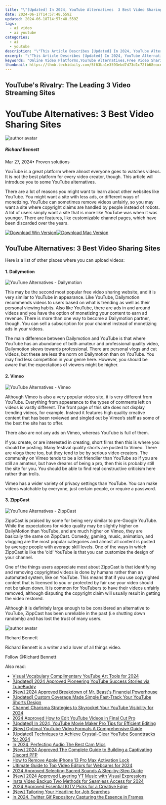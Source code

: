 ```yaml
---
title: "\"[Updated] In 2024, YouTube Alternatives  3 Best Video Sharing Sites\""
date: 2024-06-17T14:57:48.559Z
updated: 2024-06-18T14:57:48.559Z
tags:
  - ai video
  - ai youtube
categories:
  - ai
  - youtube
description: "\"This Article Describes [Updated] In 2024, YouTube Alternatives: 3 Best Video Sharing Sites\""
excerpt: "\"This Article Describes [Updated] In 2024, YouTube Alternatives: 3 Best Video Sharing Sites\""
keywords: "Online Video Platforms,YouTube Alternatives,Free Video Sharing,Vimeo Comparisons,Dailymotion Options,Streaming Service Reviews,Share Videos Quickly"
thumbnail: https://thmb.techidaily.com/5f63ba1e3593ebd7d73d1c72fb68eace0cd63a5c8a537d585a504e6de4ee75de.jpg
---
```


## YouTube's Rivalry: The Leading 3 Video Streaming Sites

# YouTube Alternatives: 3 Best Video Sharing Sites

![author avatar](https://images.wondershare.com/filmora/article-images/richard-bennett.jpg)

##### Richard Bennett

 Mar 27, 2024• Proven solutions

YouTube is a great platform where almost everyone goes to watches videos. It is not the best platform for every video creator, though. This article will introduce you to some YouTube alternatives.

There are a lot of reasons you might want to learn about other websites like YouTube. You might want a site with less ads, or different ways of monetizing. YouTube can sometimes remove videos unfairly, so you may want a site where copyright claims are handled by people instead of robots. A lot of users simply want a site that is more like YouTube was when it was younger. There are features, like customizable channel pages, which have been discarded over the years.

[![Download Win Version](https://images.wondershare.com/filmora/guide/download-btn-win.jpg)](https://tools.techidaily.com/wondershare/filmora/download/)[![Download Mac Version](https://images.wondershare.com/filmora/guide/download-btn-mac.jpg)](https://tools.techidaily.com/wondershare/filmora/download/)

## YouTube Alternatives: 3 Best Video Sharing Sites

Here is a list of other places where you can upload videos:

#### 1\. Dailymotion

![YouTune Alternatives - Dailymotion](https://images.wondershare.com/filmora/article-images/alternatives-dailymotion.JPG)

This may be the second most popular free video sharing website, and it is very similar to YouTube in appearance. Like YouTube, Dailymotion recommends videos to users based on what is trending as well as their personal viewing habits. Also like YouTube, there are ads in and around videos and you have the option of monetizing your content to earn ad revenue. There is more than one way to become a Dailymotion partner, though. You can sell a subscription for your channel instead of monetizing ads in your videos.

The main difference between Dailymotion and YouTube is that where YouTube has an abundance of both amateur and professional quality video, Dailymotion skews towards professional. There are personal vlogs and cat videos, but these are less the norm on Dailymotion than on YouTube. You may find less competition in your genre here. However, you should be aware that the expectations of viewers might be higher.

#### 2\. Vimeo

![YouTube Alternatives - Vimeo](https://images.wondershare.com/filmora/article-images/alternative-vimeo.JPG)

Although Vimeo is also a very popular video site, it is very different from YouTube. Everything from appearance to the types of comments left on videos is vastly different. The front page of this site does not display trending videos, for example. Instead it features high quality creative content that has been reviewed and singled out by Vimeo’s staff as some of the best the site has to offer.

There also are not any ads on Vimeo, whereas YouTube is full of them.

If you create, or are interested in creating, short films then this is where you should be posting. Many festival quality shorts are posted to Vimeo. There are vlogs there too, but they tend to be by serious video creators. The community on Vimeo tends to be a lot friendlier than YouTube so if you are still an amateur, but have dreams of being a pro, then this is probably still the site for you. You should be able to find real constructive criticism here rather than trolls.

Vimeo has a wider variety of privacy settings than YouTube. You can make videos watchable by everyone, just certain people, or require a password.

#### 3\. ZippCast

![YouTune Alternatives - ZippCast](https://images.wondershare.com/filmora/article-images/alternatives-zippcast.JPG)

ZippCast is praised by some for being very similar to pre-Google YouTube. While the expectations for video quality may be slightly higher on DailyMotion than YouTube, and are much higher on Vimeo, they are basically the same on ZippCast. Comedy, gaming, music, animation, and vlogging are the most popular categories and almost all content is posted by average people with average skill levels. One of the ways in which ZippCast is like the ‘old’ YouTube is that you can customize the design of your channel.

One of the things users appreciate most about ZippCast is that identifying and removing copyrighted videos is done by humans rather than an automated system, like on YouTube. This means that if you use copyrighted content that is licensed to you or protected by fair use your video should not be taken down. It is common for YouTubers to have their videos unfairly removed, although disputing the copyright claim will usually result in getting the video restored.

Although it is definitely large enough to be considered an alternative to YouTube, ZippCast has been unreliable in the past (i.e shutting down randomly) and has lost the trust of many users.

![author avatar](https://images.wondershare.com/filmora/article-images/richard-bennett.jpg)

Richard Bennett

Richard Bennett is a writer and a lover of all things video.

Follow @Richard Bennett


<ins class="adsbygoogle"
     style="display:block"
     data-ad-format="autorelaxed"
     data-ad-client="ca-pub-7571918770474297"
     data-ad-slot="1223367746"></ins>



<ins class="adsbygoogle"
     style="display:block"
     data-ad-client="ca-pub-7571918770474297"
     data-ad-slot="8358498916"
     data-ad-format="auto"
     data-full-width-responsive="true"></ins>

<span class="atpl-alsoreadstyle">Also read:</span>
<div><ul>
<li><a href="https://youtube-web.techidaily.com/l-vocabulary-complimentary-youtube-art-tools-for-2024/"><u>Visual Vocabulary  Complimentary YouTube Art Tools for 2024</u></a></li>
<li><a href="https://youtube-web.techidaily.com/ed-2024-approved-pioneering-youtube-success-stories-via-tubebuddy/"><u>[Updated] 2024 Approved  Pioneering YouTube Success Stories via TubeBuddy</u></a></li>
<li><a href="https://youtube-web.techidaily.com/024-approved-breakdown-of-mr-beasts-financial-powerhouse/"><u>[New] 2024 Approved  Breakdown of Mr. Beast's Financial Powerhouse</u></a></li>
<li><a href="https://youtube-web.techidaily.com/ed-custom-coverage-made-simple-fast-track-your-youtube-shorts-design/"><u>[Updated] Custom Coverage Made Simple  Fast-Track Your YouTube Shorts Design</u></a></li>
<li><a href="https://youtube-web.techidaily.com/el-charisma-strategies-to-skyrocket-your-youtube-visibility-for-2024/"><u>Channel Charisma  Strategies to Skyrocket Your YouTube Visibility for 2024</u></a></li>
<li><a href="https://youtube-web.techidaily.com/approved-how-to-edit-youtube-videos-in-final-cut-pro/"><u>2024 Approved  How to Edit YouTube Videos in Final Cut Pro</u></a></li>
<li><a href="https://youtube-web.techidaily.com/ed-in-2024-youtube-movie-maker-pro-tips-for-efficient-editing/"><u>[Updated] In 2024, YouTube Movie Maker Pro Tips for Efficient Editing</u></a></li>
<li><a href="https://youtube-web.techidaily.com/ptimal-youtube-video-formats-a-comprehensive-guide/"><u>[New] Optimal YouTube Video Formats  A Comprehensive Guide</u></a></li>
<li><a href="https://youtube-web.techidaily.com/ed-techniques-to-achieve-crystal-clear-youtube-soundtracks-for-2024/"><u>[Updated] Techniques to Achieve Crystal-Clear YouTube Soundtracks for 2024</u></a></li>
<li><a href="https://extra-approaches.techidaily.com/in-2024-perfecting-audio-the-best-cam-mics/"><u>In 2024, Perfecting Audio  The Best Cam Mics</u></a></li>
<li><a href="https://discord-videos.techidaily.com/new-2024-approved-the-complete-guide-to-building-a-captivating-discord-pfp/"><u>[New] 2024 Approved  The Complete Guide to Building a Captivating Discord PFP</u></a></li>
<li><a href="https://activate-lock.techidaily.com/how-to-remove-apple-iphone-13-pro-max-activation-lock-by-drfone-ios/"><u>How to Remove Apple iPhone 13 Pro Max Activation Lock</u></a></li>
<li><a href="https://screen-capture.techidaily.com/ultimate-guide-to-top-video-editors-for-webcams-for-2024/"><u>Ultimate Guide to Top Video Editors for Webcams for 2024</u></a></li>
<li><a href="https://extra-guidance.techidaily.com/2024-approved-selecting-sacred-sounds-a-step-by-step-guide/"><u>2024 Approved  Selecting Sacred Sounds  A Step-by-Step Guide</u></a></li>
<li><a href="https://vp-tips.techidaily.com/new-2024-approved-layering-yt-music-with-visual-expressions/"><u>[New] 2024 Approved  Layering YT Music with Visual Expressions</u></a></li>
<li><a href="https://instagram-video-recordings.techidaily.com/insta-video-backup-two-methods-for-seamless-access-for-2024/"><u>Insta Video Backup  Two Methods for Seamless Access for 2024</u></a></li>
<li><a href="https://instagram-clips.techidaily.com/2024-approved-essential-igtv-picks-for-a-creative-edge/"><u>2024 Approved  Essential IGTV Picks for a Creative Edge</u></a></li>
<li><a href="https://some-tips.techidaily.com/new-tailoring-your-headline-for-job-searches/"><u>[New] Tailoring Your Headline for Job Searches</u></a></li>
<li><a href="https://twitter-videos.techidaily.com/in-2024-twitter-gif-repository-capturing-the-essence-in-frames/"><u>In 2024, Twitter Gif Repository  Capturing the Essence in Frames</u></a></li>
</ul></div>
